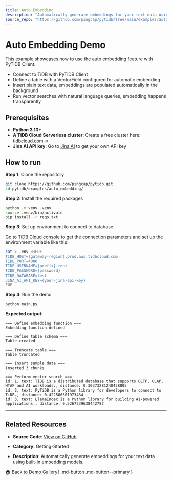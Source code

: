 ```yaml
---
title: Auto Embedding
description: "Automatically generate embeddings for your text data using built-in embedding models."
source_repo: "https://github.com/pingcap/pytidb/tree/main/examples/auto_embedding"
---
```


# Auto Embedding Demo

This example showcases how to use the auto embedding feature with PyTiDB Client.

* Connect to TiDB with PyTiDB Client
* Define a table with a VectorField configured for automatic embedding
* Insert plain text data, embeddings are populated automatically in the background
* Run vector searches with natural language queries, embedding happens transparently

## Prerequisites

- **Python 3.10+**
- **A TiDB Cloud Serverless cluster**: Create a free cluster here: [tidbcloud.com ↗️](https://tidbcloud.com/?utm_source=github&utm_medium=referral&utm_campaign=pytidb_readme)
- **Jina AI API key**: Go to [Jina AI](https://jina.ai/embeddings/) to get your own API key

## How to run

**Step 1**: Clone the repository

```bash
git clone https://github.com/pingcap/pytidb.git
cd pytidb/examples/auto_embedding/
```

**Step 2**: Install the required packages

```bash
python -m venv .venv
source .venv/bin/activate
pip install -r reqs.txt
```

**Step 3**: Set up environment to connect to database

Go to [TiDB Cloud console](https://tidbcloud.com/clusters) to get the connection parameters and set up the environment variable like this:

```bash
cat > .env <<EOF
TIDB_HOST={gateway-region}.prod.aws.tidbcloud.com
TIDB_PORT=4000
TIDB_USERNAME={prefix}.root
TIDB_PASSWORD={password}
TIDB_DATABASE=test
JINA_AI_API_KEY={your-jina-api-key}
EOF
```

**Step 4**: Run the demo

```bash
python main.py
```

**Expected output:**

```plain
=== Define embedding function ===
Embedding function defined

=== Define table schema ===
Table created

=== Truncate table ===
Table truncated

=== Insert sample data ===
Inserted 3 chunks

=== Perform vector search ===
id: 1, text: TiDB is a distributed database that supports OLTP, OLAP, HTAP and AI workloads., distance: 0.30373281240458805
id: 2, text: PyTiDB is a Python library for developers to connect to TiDB., distance: 0.422506501973434
id: 3, text: LlamaIndex is a Python library for building AI-powered applications., distance: 0.5267239638442787
```


---

## Related Resources

- **Source Code**: [View on GitHub](https://github.com/pingcap/pytidb/tree/main/examples/auto_embedding)
- **Category**: Getting-Started

- **Description**: Automatically generate embeddings for your text data using built-in embedding models.


[🏠 Back to Demo Gallery](../index.md){ .md-button .md-button--primary } 